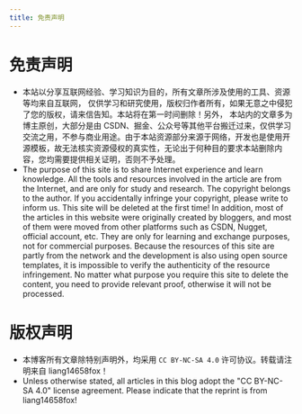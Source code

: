 ```yaml
---
title: 免责声明
---
```

# 免责声明
* 本站以分享互联网经验、学习知识为目的，所有文章所涉及使用的工具、资源等均来自互联网， 仅供学习和研究使用，版权归作者所有，如果无意之中侵犯了您的版权，请来信告知。本站将在第一时间删除！另外， 本站内的文章多为博主原创，大部分是由 CSDN、掘金、公众号等其他平台搬迁过来，仅供学习交流之用，不参与商业用途。由于本站资源部分来源于网络，开发也是使用开源模板，故无法核实资源侵权的真实性，无论出于何种目的要求本站删除内容，您均需要提供相关证明，否则不予处理。
* The purpose of this site is to share Internet experience and learn knowledge. All the tools and resources involved in the article are from the Internet, and are only for study and research. The copyright belongs to the author. If you accidentally infringe your copyright, please write to inform us. This site will be deleted at the first time! In addition, most of the articles in this website were originally created by bloggers, and most of them were moved from other platforms such as CSDN, Nugget, official account, etc. They are only for learning and exchange purposes, not for commercial purposes.
Because the resources of this site are partly from the network and the development is also using open source templates, it is impossible to verify the authenticity of the resource infringement. No matter what purpose you require this site to delete the content, you need to provide relevant proof, otherwise it will not be processed.
# 版权声明
* 本博客所有文章除特别声明外，均采用 `CC BY-NC-SA 4.0` 许可协议。转载请注明来自 liang14658fox！
* Unless otherwise stated, all articles in this blog adopt the "CC BY-NC-SA 4.0" license agreement. Please indicate that the reprint is from liang14658fox!
